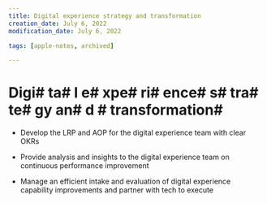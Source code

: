 ```yaml
---
title: Digital experience strategy and transformation
creation_date: July 6, 2022
modification_date: July 6, 2022

tags: [apple-notes, archived]

---
```



# Digi# ta# l e# xpe# ri# ence#  s# tra# te# gy an# d # transformation#  # 

- Develop the LRP and AOP for the digital experience team with clear OKRs

- Provide analysis and insights to the digital experience team on continuous performance improvement 

- Manage an efficient intake and evaluation of digital experience capability improvements and partner with tech to execute 

